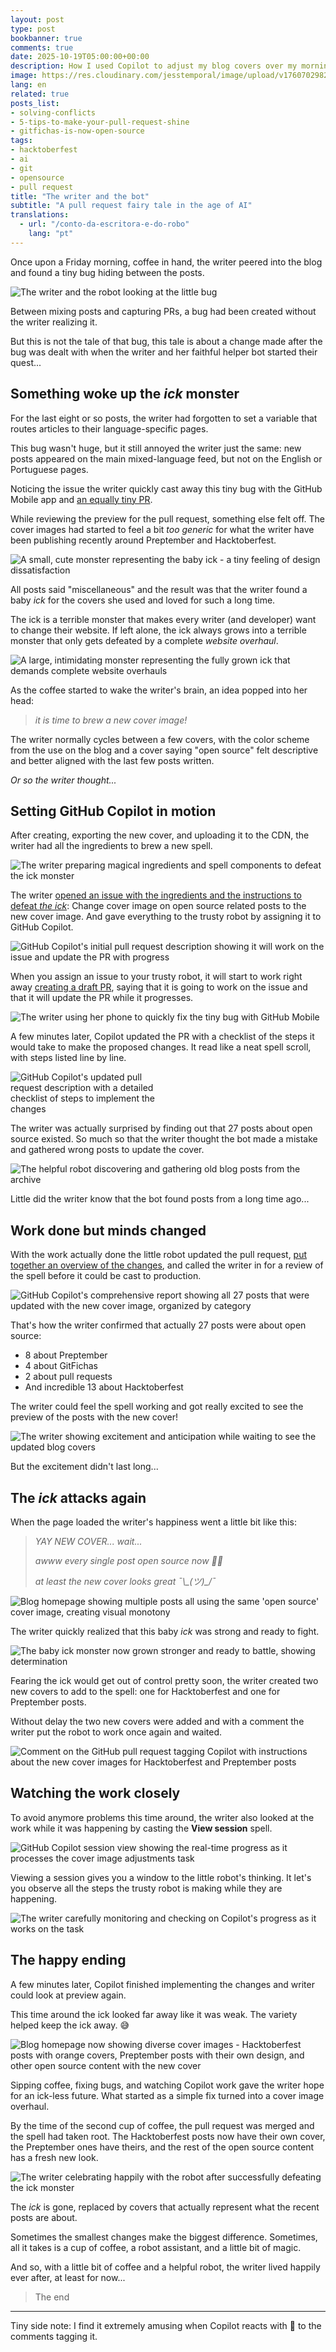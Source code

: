 ```yaml
---
layout: post
type: post
bookbanner: true
comments: true
date: 2025-10-19T05:00:00+00:00
description: How I used Copilot to adjust my blog covers over my morning cup of coffee
image: https://res.cloudinary.com/jesstemporal/image/upload/v1760702982/covers/opensource_p4btht.png
lang: en
related: true
posts_list:
- solving-conflicts
- 5-tips-to-make-your-pull-request-shine
- gitfichas-is-now-open-source
tags:
- hacktoberfest
- ai
- git
- opensource
- pull request
title: "The writer and the bot"
subtitle: "A pull request fairy tale in the age of AI"
translations:
  - url: "/conto-da-escritora-e-do-robo"
    lang: "pt"
---
```


Once upon a Friday morning, coffee in hand, the writer peered into the blog and found a tiny bug hiding between the posts.

<img alt="The writer and the robot looking at the little bug" src="https://res.cloudinary.com/jesstemporal/image/upload/v1760846392/images/fairy-tale/writer-finds-a-bug_ezpypk.png" class="img-post">

Between mixing posts and capturing PRs, a bug had been created without the writer realizing it.

But this is not the tale of that bug, this tale is about a change made after the bug was dealt with when the writer and her faithful helper bot started their quest...

## Something woke up the *ick* monster

For the last eight or so posts, the writer had forgotten to set a variable that routes articles to their language-specific pages.

This bug wasn't huge, but it still annoyed the writer just the same: new posts appeared on the main mixed-language feed, but not on the English or Portuguese pages.

Noticing the issue the writer quickly cast away this tiny bug with the GitHub Mobile app and [an equally tiny PR](https://github.com/jtemporal/jtemporal.github.io/pull/349).

While reviewing the preview for the pull request, something else felt off. The cover images had started to feel a bit _too generic_ for what the writer have been publishing recently around Preptember and Hacktoberfest.

<img alt="A small, cute monster representing the baby ick - a tiny feeling of design dissatisfaction" src="https://res.cloudinary.com/jesstemporal/image/upload/v1760846473/images/fairy-tale/baby-ick_xdh29w.png" class="img-post">

All posts said "miscellaneous" and the result was that the writer found a baby *ick* for the covers she used and loved for such a long time.

The ick is a terrible monster that makes every writer (and developer) want to change their website. If left alone, the ick always grows into a terrible monster that only gets defeated by a complete _website overhaul_.

<img alt="A large, intimidating monster representing the fully grown ick that demands complete website overhauls" src="https://res.cloudinary.com/jesstemporal/image/upload/v1760846545/images/fairy-tale/the-ick-fully-grown_c8gvp3.png" class="img-post">

As the coffee started to wake the writer's brain, an idea popped into her head:

> *it is time to brew a new cover image!*

The writer normally cycles between a few covers, with the color scheme from the use on the blog and a cover saying "open source" felt descriptive and better aligned with the last few posts written.

*Or so the writer thought...*

## Setting GitHub Copilot in motion

After creating, exporting the new cover, and uploading it to the CDN, the writer had all the ingredients to brew a new spell.

<img alt="The writer preparing magical ingredients and spell components to defeat the ick monster" src="https://res.cloudinary.com/jesstemporal/image/upload/v1760846884/images/fairy-tale/the-writer-ready-for-the-spell_qrip6v.png" class="img-post">

The writer [opened an issue with the ingredients and the instructions to defeat _the ick_](https://github.com/jtemporal/jtemporal.github.io/issues/350): Change cover image on open source related posts to the new cover image. And gave everything to the trusty robot by assigning it to GitHub Copilot.

<img alt="GitHub Copilot's initial pull request description showing it will work on the issue and update the PR with progress" src="https://res.cloudinary.com/jesstemporal/image/upload/v1760753384/images/fairy-tale/01-initial-pr-description-by-copilot_e129m8.jpg" class="img-post"/>

When you assign an issue to your trusty robot, it will start to work right away [creating a draft PR](https://github.com/jtemporal/jtemporal.github.io/pull/351), saying that it is going to work on the issue and that it will update the PR while it progresses.

<img alt="The writer using her phone to quickly fix the tiny bug with GitHub Mobile" src="https://res.cloudinary.com/jesstemporal/image/upload/v1760850297/images/fairy-tale/writer-on-the-phone-fixing-the-tiny-bug_qhikku.png" class="img-post">

A few minutes later, Copilot updated the PR with a checklist of the steps it would take to make the proposed changes. It read like a neat spell scroll, with steps listed line by line.

<img alt="GitHub Copilot's updated pull request description with a detailed checklist of steps to implement the changes" src="https://res.cloudinary.com/jesstemporal/image/upload/v1760753384/images/fairy-tale/02-copilot-update-description-with-checklist_djg4z1.jpg" class="img-post" style="max-width: 50%"/>

The writer was actually surprised by finding out that 27 posts about open source existed. So much so that the writer thought the bot made a mistake and gathered wrong posts to update the cover.

<img alt="The helpful robot discovering and gathering old blog posts from the archive" src="https://res.cloudinary.com/jesstemporal/image/upload/v1760847177/images/fairy-tale/robot-found-posts_awnswf.png" class="img-post">

Little did the writer know that the bot found posts from a long time ago...

## Work done but minds changed

With the work actually done the little robot updated the pull request, [put together an overview of the changes](https://github.com/jtemporal/jtemporal.github.io/pull/351), and called the writer in for a review of the spell before it could be cast to production.

<img alt="GitHub Copilot's comprehensive report showing all 27 posts that were updated with the new cover image, organized by category" src="https://res.cloudinary.com/jesstemporal/image/upload/v1760753384/images/fairy-tale/03-copilot-report-on-all-changes-made_rh2k5y.jpg" class="img-post"/>

That's how the writer confirmed that actually 27 posts were about open source:

- 8 about Preptember
- 4 about GitFichas
- 2 about pull requests
- And incredible 13 about Hacktoberfest

The writer could feel the spell working and got really excited to see the preview of the posts with the new cover!

<img alt="The writer showing excitement and anticipation while waiting to see the updated blog covers" src="https://res.cloudinary.com/jesstemporal/image/upload/v1760849469/images/fairy-tale/the-writer-excited-for-the-updates_swlzvs.png" class="img-post"/>

But the excitement didn't last long...

## The *ick* attacks again

When the page loaded the writer's happiness went a little bit like this:

> *YAY NEW COVER... wait...*
>
> *awww every single post open source now 😮‍💨*
> 
> *at least the new cover looks great ¯\\\_(ツ)_/¯*

<img alt="Blog homepage showing multiple posts all using the same 'open source' cover image, creating visual monotony" src="https://res.cloudinary.com/jesstemporal/image/upload/v1760753420/images/fairy-tale/04-all-covers-with-open-source-ick_s0j7pt.jpg" class="img-post"/>

The writer quickly realized that this baby *ick* was strong and ready to fight.

<img alt="The baby ick monster now grown stronger and ready to battle, showing determination" src="https://res.cloudinary.com/jesstemporal/image/upload/v1760847721/images/fairy-tale/tiny-ick-ready-to-fight_hzbfmi.png" class="img-post">

Fearing the ick would get out of control pretty soon, the writer created two new covers to add to the spell: one for Hacktoberfest and one for Preptember posts.

Without delay the two new covers were added and with a comment the writer put the robot to work once again and waited.

<img alt="Comment on the GitHub pull request tagging Copilot with instructions about the new cover images for Hacktoberfest and Preptember posts" src="https://res.cloudinary.com/jesstemporal/image/upload/v1760753384/images/fairy-tale/05-comment-tag-copilot-to-make-adjustments_qiva0v.jpg" class="img-post"/>

## Watching the work closely

To avoid anymore problems this time around, the writer also looked at the work while it was happening by casting the **View session** spell.

<img alt="GitHub Copilot session view showing the real-time progress as it processes the cover image adjustments task" src="https://res.cloudinary.com/jesstemporal/image/upload/v1760753384/images/fairy-tale/06-copilot-working-on-the-adjustments_ymbpse.jpg" class="img-post"/>

Viewing a session gives you a window to the little robot's thinking. It let's you observe all the steps the trusty robot is making while they are happening.

<img alt="The writer carefully monitoring and checking on Copilot's progress as it works on the task" src="https://res.cloudinary.com/jesstemporal/image/upload/v1760850610/images/fairy-tale/writer-checking-on-copilots-work_yg1q6o.png" class="img-post"/>

## The happy ending

A few minutes later, Copilot finished implementing the changes and writer could look at preview again.

This time around the ick looked far away like it was weak. The variety helped keep the ick away. 😅

<img alt="Blog homepage now showing diverse cover images - Hacktoberfest posts with orange covers, Preptember posts with their own design, and other open source content with the new cover" src="https://res.cloudinary.com/jesstemporal/image/upload/v1760753420/images/fairy-tale/07-newcovers-in-place_sy23sg.jpg" class="img-post"/>

Sipping coffee, fixing bugs, and watching Copilot work gave the writer hope for an ick-less future. What started as a simple fix turned into a cover image overhaul.

By the time of the second cup of coffee, the pull request was merged and the spell had taken root. The Hacktoberfest posts now have their own cover, the Preptember ones have theirs, and the rest of the open source content has a fresh new look.

<img alt="The writer celebrating happily with the robot after successfully defeating the ick monster" src="https://res.cloudinary.com/jesstemporal/image/upload/v1760848861/images/fairy-tale/happy-ending-happy-writer_x6xzud.png" class="img-post">

The *ick* is gone, replaced by covers that actually represent what the recent posts are about.

Sometimes the smallest changes make the biggest difference. Sometimes, all it takes is a cup of coffee, a robot assistant, and a little bit of magic.

And so, with a little bit of coffee and a helpful robot, the writer lived happily ever after, at least for now...

> The end

---

Tiny side note: I find it extremely amusing when Copilot reacts with 👀 to the comments tagging it.